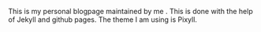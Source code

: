 

This is my personal blogpage maintained by me . This is done with the help of Jekyll and github pages. The theme I am using is Pixyll.
